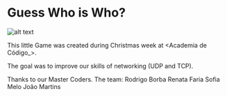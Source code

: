 # Guess Who is Who?

![alt text](https://i.imgur.com/km1JdZ7.png)

This little Game was created during Christmas week at <Academia de Código_>.

The goal was to improve our skills of networking (UDP and TCP).

Thanks to our Master Coders.
The team:
Rodrigo Borba
Renata Faria
Sofia Melo
João Martins
